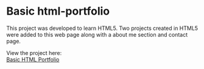 # Basic html-portfolio

This project was developed to learn HTML5. Two projects created in HTML5 were added to this web page along with a about me section and contact page.

View the project here:<br>
[Basic HTML Portfolio](https://kghernandez9.github.io/html-portfolio/)

